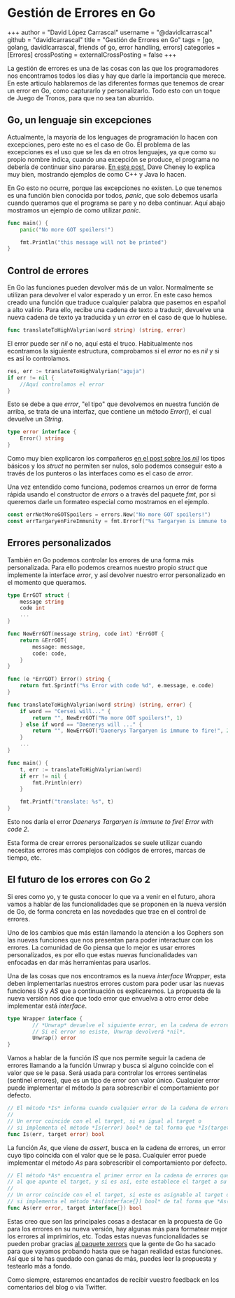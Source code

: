 # Gestión de Errores en Go

+++
    author = "David López Carrascal"
    username = "@davidlcarrascal"
    github = "davidlcarrascal"
    title = "Gestión de Errores en Go"
    tags = [go, golang, davidlcarrascal, friends of go, error handling, errors]
    categories = [Errores]
    crossPosting =
    externalCrossPosting = false
+++

La gestión de errores es una de las cosas con las que los programadores nos encontramos todos los días y hay que darle la importancia que merece. En este articulo hablaremos de las diferentes formas que tenemos de crear un error en Go, como capturarlo y personalizarlo. Todo esto con un toque de Juego de Tronos, para que no sea tan aburrido.

## Go, un lenguaje sin excepciones

 Actualmente, la mayoría de los lenguages de programación lo hacen con excepciones, pero este no es el caso de Go. El problema de las excepciones es el uso que se les da en otros lenguajes, ya que como su propio nombre indica, cuando una excepción se produce, el programa no debería de continuar sino pararse. [En este post](https://dave.cheney.net/2012/01/18/why-go-gets-exceptions-right), Dave Cheney lo explica muy bien, mostrando ejemplos de como C++ y Java lo hacen.

En Go esto no ocurre, porque las excepciones no existen. Lo que tenemos es una función bien conocida por todos, *panic*, que solo debemos usarla cuando queramos que el programa se pare y no deba continuar. Aquí abajo mostramos un ejemplo de como utilizar *panic*.

```Go
func main() {
    panic("No more GOT spoilers!")

    fmt.Println("this message will not be printed")
}
```

## Control de errores

En Go las funciones pueden devolver más de un valor. Normalmente se utilizan para devolver el valor esperado y un error. En este caso hemos creado una función que traduce cualquier palabra que pasemos en español a alto valirio. Para ello, recibe una cadena de texto a traducir, devuelve una nueva cadena de texto ya traducida y un *error* en el caso de que lo hubiese.

```Go
func translateToHighValyrian(word string) (string, error)
```

El error puede ser *nil* o no, aquí está el truco. Habitualmente nos econtramos la siguiente estructura, comprobamos si el *error* no es *nil* y si es así lo controlamos.

```Go
res, err := translateToHighValyrian("aguja")
if err != nil {
    //Aquí controlamos el error
}
```

Esto se debe a que *error*, "el tipo" que devolvemos en nuestra función de arriba, se trata de una interfaz, que contiene un método *Error()*, el cual devuelve un *String*.

```Go
type error interface {
    Error() string
}
```

Como muy bien explicaron los compañeros [en el post sobre los *nil*](https://blog.friendsofgo.tech/posts/los_nil_seran_nil/) los tipos básicos y los *struct* no permiten ser nulos, solo podemos conseguir esto a través de los punteros o las interfaces como es el caso de *error*.

Una vez entendido como funciona, podemos crearnos un error de forma rápida usando el constructor de *errors* o a través del paquete *fmt*, por si queremos darle un formateo especial como mostramos en el ejemplo.

```Go
const errNotMoreGOTSpoilers = errors.New("No more GOT spoilers!")
const errTargaryenFireImmunity = fmt.Errorf("%s Targaryen is immune to fire!", name)
```

## Errores personalizados

También en Go podemos controlar los errores de una forma más personalizada. Para ello podemos crearnos nuestro propio *struct* que implemente la interface *error*, y así devolver nuestro error personalizado en el momento que queramos.

```Go
type ErrGOT struct {
    message string
    code int
    ...
}

func NewErrGOT(message string, code int) *ErrGOT {
    return &ErrGOT{
        message: message,
        code: code,
    }
}

func (e *ErrGOT) Error() string {
    return fmt.Sprintf("%s Error with code %d", e.message, e.code)
}

func translateToHighValyrian(word string) (string, error) {
    if word == "Cersei will..." {
        return "", NewErrGOT("No more GOT spoilers!", 1)
    } else if word == "Daenerys will ..." {
        return "", NewErrGOT("Daenerys Targaryen is immune to fire!", 2)
    }
    ...
}

func main() {
    t, err := translateToHighValyrian(word)
    if err != nil {
        fmt.Println(err)
    }

    fmt.Printf("translate: %s", t)
}
```

Esto nos daría el error *Daenerys Targaryen is immune to fire! Error with code 2*.

Esta forma de crear errores personalizados se suele utilizar cuando necesitas errores más complejos con códigos de errores, marcas de tiempo, etc.

## El futuro de los errores con Go 2

Si eres como yo, y te gusta conocer lo que va a venir en el futuro, ahora vamos a hablar de las funcionalidades que se proponen en la nueva versión de Go, de forma concreta en las novedades que trae en el control de errores.

Uno de los cambios que más están llamando la atención a los Gophers son las nuevas funciones que nos presentan para poder interactuar con los errores. La comunidad de Go piensa que lo mejor es usar errores personalizados, es por ello que estas nuevas funcionalidades van enfocadas en dar más herramientas para usarlos.

Una de las cosas que nos encontramos es la nueva *interface Wrapper*, esta deben implementarlas nuestros errores custom para poder usar las nuevas funciones *IS* y *AS* que a continuación os explicaremos. La propuesta de la nueva versión nos dice que todo error que envuelva a otro error debe implementar está *interface*.

```Go
type Wrapper interface {
        // *Unwrap* devuelve el siguiente error, en la cadena de errores
        // Si el error no esiste, Unwrap devolverá *nil*.
        Unwrap() error
}
```

Vamos a hablar de la función *IS* que nos permite seguir la cadena de errores llamando a la función Unwrap y busca si alguno coincide con el valor que se le pasa. Será usada para controlar los errores sentinelas (sentinel errores), que es un tipo de error con valor único. Cualquier error puede implementar el método *Is* para sobrescribir el comportamiento por defecto.

```Go
// El método *Is* informa cuando cualquier error de la cadena de errores es igual al target.
//
// Un error coincide con el el target, si es igual al target o
// si implementa el método *Is(error) bool* de tal forma que *Is(target)* devuelve *true*.
func Is(err, target error) bool
```

La función *As*, que viene de *assert*, busca en la cadena de errores, un error cuyo tipo coincida con el valor que se le pasa. Cualquier error puede implementar el método *As* para sobrescribir el comportamiento por defecto.

```Go
// El método *As* encuentra el primer error en la cadena de errores que coincide con el tipo
// al que apunte el target, y si es así, este establece el target a su valor y devuelve *true*
//
// Un error coincide con el el target, si este es asignable al target o
// si implementa el método *As(interface{}) bool* de tal forma que *As(target)* devuelve *true*.
func As(err error, target interface{}) bool
```

Estas creo que son las principales cosas a destacar en la propuesta de Go para los errores en su nueva versión, hay algunas más para formatear mejor los errores al imprimirlos, etc. Todas estas nuevas funcionalidades se pueden probar gracias [al paquete xerrors](https://github.com/golang/xerrors/) que la gente de Go ha sacado para que vayamos probando hasta que se hagan realidad estas funciones. Así que si te has quedado con ganas de más, puedes leer la propuesta y testearlo más a fondo.

Como siempre, estaremos encantados de recibir vuestro feedback en los comentarios del blog o vía Twitter.